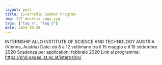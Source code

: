```yaml
---
layout: post
title: ISTernship Summer Program
img: IST_Austria_Logo.jpg
tags: ["tag_a", "tag_b"]
date: 2019-10-28
---
```


INTERNSHIP ALLO INSTITUTE OF SCIENCE AND TECHNOLOGY AUSTRIA (Vienna, Austria)
Date: da 8 a 12 settimane tra il 15 maggio e il 15 settembre 2020 
Scadenza per application: febbraio 2020
Link al programma: https://phd.pages.ist.ac.at/isternship/